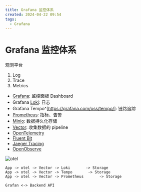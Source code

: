 ```yaml
---
title: Grafana 监控体系
created: 2024-04-22 09:54
tags:
  - Grafana
---
```


<!-- markdownlint-disable MD025 -->

# Grafana 监控体系

观测平台

1. Log
2. Trace
3. Metrics

- [Grafana](grafana.md): 监控面板 Dashboard
- Grafana [Loki](loki.md): 日志
- Grafana Tempo^[https://grafana.com/oss/tempo/]: 链路追踪
- [Prometheus](prometheus.md): 指标、告警
- [Minio](../../Devops/Database/Minio/minio.md): 数据持久化存储
- [Vector](vector.md): 收集数据的 pipeline
- [OpenTelemetry](https://opentelemetry.io)
- [Fluent Bit](https://docs.fluentbit.io/manual)
- [Jaeger Tracing](https://www.jaegertracing.io/docs/1.46/)
- [OpenObserve](https://openobserve.ai/docs/)

![otel](https://opentelemetry.io/img/otel-diagram.svg)

```text
App -> otel -> Vector -> Loki       -> Storage
App -> otel -> Vector -> Tempo       -> Storage
App -> otel -> Vector -> Prometheus       -> Storage

Grafan <-> Backend API
```
